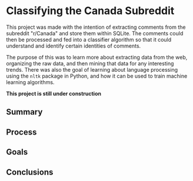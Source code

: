 # Classifying the Canada Subreddit

This project was made with the intention of extracting comments from the subreddit "r/Canada" and store them within SQLite. The comments could then be processed and fed into a classifier algorithm so that it could understand and identify certain identities of comments.

The purpose of this was to learn more about extracting data from the web, organizing the raw data, and then mining that data for any interesting trends. There was also the goal of learning about language processing using the `nltk` package in Python, and how it can be used to train machine learning algorithms.

**This project is still under construction**

## Summary

## Process

## Goals

## Conclusions
